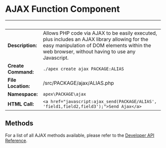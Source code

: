 
# AJAX Function Component

&nbsp; | &nbsp;
------------- |-------------
**Description:** | Allows PHP code via AJAX to be easily executed, plus includes an AJAX library allowing for the easy manipulation of DOM elements within the web browser, without having to use any Javascript.
**Create Command:** | `./apex create ajax PACKAGE:ALIAS`
**File Location:** | /src/PACKAGE/ajax/ALIAS.php
**Namespace:** | `apex\PACKAGE\ajax`
**HTML Call:** | `<a href="javascript:ajax_send(PACKAGE/ALIAS', 'field1,field2,field3');">Send Ajax</a>`


## Methods

For a list of all AJAX methods available, please refer to the [Developer API Reference](https://apex-platform.org/api/classes/apex.app.web.ajax.html).



